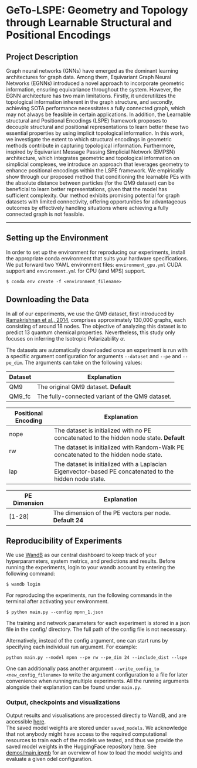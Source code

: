 # GeTo-LSPE: Geometry and Topology through Learnable Structural and Positional Encodings

## Project Description

Graph neural networks (GNNs) have emerged as the dominant learning architectures for graph data. Among them, Equivariant Graph Neural Networks (EGNNs) introduced a novel approach to incorporate geometric information, ensuring equivariance throughout the system. However, the EGNN architecture has two main limitations. Firstly, it underutilizes the topological information inherent in the graph structure, and secondly, achieving SOTA performance necessitates a fully connected graph, which may not always be feasible in certain applications. In addition, the Learnable structural and Positional Encodings (LSPE) framework proposes to decouple structural and positional representations to learn better these two essential properties by using implicit topological information. In this work, we investigate the extent to which structural encodings in geometric methods contribute in capturing topological information. Furthermore, inspired by Equivariant Message Passing Simplicial Network (EMPSN) architecture, which integrates geometric and topological information on simplicial complexes, we introduce an approach that leverages geometry to enhance positional encodings within the LSPE framework. We empirically show through our proposed method that conditioning the learnable PEs with the absolute distance between particles (for the QM9 dataset) can be beneficial to learn better representations, given that the model has sufficient complexity. Our method exhibits promising potential for graph datasets with limited connectivity, offering opportunities for advantageous outcomes by effectively handling situations where achieving a fully connected graph is not feasible.


---

## Setting up the Environment
In order to set up the environment for reproducing our experiments, 
install the appropriate conda environment that suits your hardware specifications. 
We put forward two YAML environment files: `environment_gpu.yml` CUDA support and `environment.yml` for CPU (and MPS) support.

```commandline
$ conda env create -f <environment_filename>
```

## Downloading the Data
In all of our experiments, we use the QM9 dataset, first introduced by [Ramakrishnan et al., 2014](https://www.nature.com/articles/sdata201422), comprises approximately 130,000 graphs, each
consisting of around 18 nodes. The objective of analyzing this dataset is to predict 13 quantum chemical properties.
Nevertheless, this study only focuses on inferring the Isotropic Polarizability $\alpha$.

The datasets are automatically downloaded once an experiment 
is run with a specific argument configuration for arguments `--dataset` and `--pe` and `--pe_dim`. 
The arguments can take on the following values:

| Dataset | Explanation                                     |
|---------|-------------------------------------------------|
| QM9     | The original QM9 dataset. **Default**           |  
| QM9_fc  | The fully-connected variant of the QM9 dataset. |

| Positional Encoding | Explanation                                                                                             |
|---------------------|---------------------------------------------------------------------------------------------------------|
| nope                | The dataset is initialized with no PE concatenated to the hidden node state. **Default**                |  
| rw                  | The dataset is initialized with Random-Walk PE concatenated to the hidden node state.                   |
| lap                 | The dataset is initialized with a Laplacian Eigenvector-based PE concatenated to the hidden node state. |

| PE Dimension | Explanation                                              |
|--------------|----------------------------------------------------------|
| [1-28]       | The dimension of the PE vectors per node. **Default 24** |

## Reproducibility of Experiments
We use [WandB](https://wandb.ai) as our central dashboard to keep track of your hyperparameters, system metrics, and predictions and results.
Before running the experiments, login to your wandb account by entering the following command:
```commandline
$ wandb login 
```

For reproducing the experiments, run the following commands in the terminal after activating your environment.

```commandline
$ python main.py --config mpnn_1.json
```

The training and network parameters for each experiment is stored in a json file in the config/ directory. 
The full path of the config file is not necessary.

Alternatively, instead of the config argument, one can start runs by specifying each individual run argument. For example:

```commandline
python main.py --model mpnn --pe rw --pe_dim 24 --include_dist --lspe
```

One can additionally pass another argument `--write_config_to <new_config_filename>` to write the argument configuration to a file for later convenience when running multiple experiments.
All the running arguments alongside their explanation can be found under `main.py`.

### Output, checkpoints and visualizations

Output results and visualisations are processed directly to WandB, and are accessible [here](https://api.wandb.ai/links/dl2-gnn-lspe/krcsymc6).  
The saved model weights are stored under `saved_models`. We acknowledge that not anybody might have access to the required computational 
resources to train each of the models we tested, and thus we provide the saved model weights in the HuggingFace repository [here](https://huggingface.co/datasets/lucapantea/egnn-lspe).
See [demos/main.ipynb](demos/main.ipynb) for an overview of how to load the model weights and evaluate a given odel configuration.   
